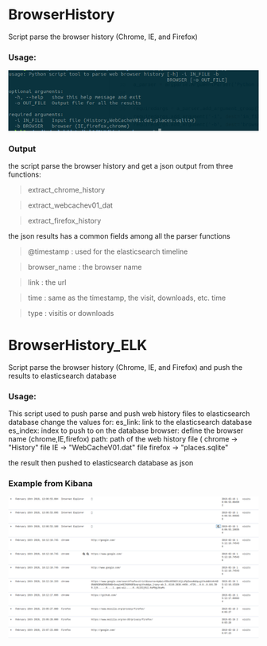# BrowserHistory
Script parse the browser history (Chrome, IE, and Firefox) 

### Usage:
![alt text](https://github.com/salehmuhaysin/BrowserHistory_ELK/blob/master/BrowserHistory.png?raw=true)


### Output

the script parse the browser history and get a json output from three functions:

> extract_chrome_history

> extract_webcachev01_dat

> extract_firefox_history


the json results has a common fields among all the parser functions
> @timestamp    : used for the elasticsearch timeline

> browser_name  : the browser name 

> link          : the url

> time          : same as the timestamp, the visit, downloads, etc. time

> type          : visitis or downloads


# BrowserHistory_ELK
Script parse the browser history (Chrome, IE, and Firefox) and push the results to elasticsearch database


### Usage: 
This script used to push parse and push web history files to elasticsearch database
change the values for:
es_link: link to the elasticsearch database
es_index: index to push to on the database
browser: define the browser name (chrome,IE,firefox)
path: path of the web history file (
	chrome 	-> "History" file
	IE 	-> "WebCacheV01.dat" file
	firefox -> "places.sqlite"


the result then pushed to elasticsearch database as json

### Example from Kibana
![alt text](https://github.com/salehmuhaysin/BrowserHistory_ELK/blob/master/kibana.png?raw=true)
